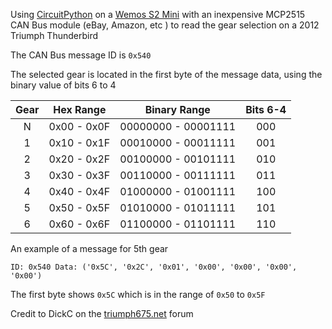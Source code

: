 Using [CircuitPython](https://circuitpython.org/) on a [Wemos S2 Mini](https://circuitpython.org/board/lolin_s2_mini/) with an inexpensive MCP2515 CAN Bus module (eBay, Amazon, etc ) to read the gear selection on a 2012 Triumph Thunderbird

The CAN Bus message ID is `0x540`

The selected gear is located in the first byte of the message data, using the binary value of bits 6 to 4 

|Gear| Hex Range | Binary Range        |Bits 6-4|
|:-:|:----------:|:-------------------:|:------:|
| N |0x00 - 0x0F | 00000000 - 00001111 |  000  |
| 1 |0x10 - 0x1F | 00010000 - 00011111 |  001  |
| 2 |0x20 - 0x2F | 00100000 - 00101111 |  010  |
| 3 |0x30 - 0x3F | 00110000 - 00111111 |  011  |
| 4 |0x40 - 0x4F | 01000000 - 01001111 |  100  |
| 5 |0x50 - 0x5F | 01010000 - 01011111 |  101  |
| 6 |0x60 - 0x6F | 01100000 - 01101111 |  110  |

An example of a message for 5th gear

`ID: 0x540 Data: ('0x5C', '0x2C', '0x01', '0x00', '0x00', '0x00', '0x00')`

The first byte shows `0x5C` which is in the range of `0x50` to `0x5F`

Credit to DickC on the [triumph675.net](https://www.triumph675.net/threads/ecu-to-dash-can-bus-message-ids.242889/) forum
